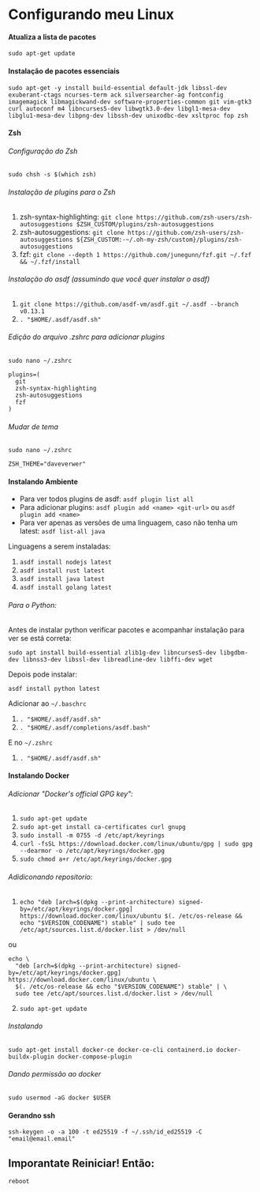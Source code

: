 # Configurando meu Linux

#### Atualiza a lista de pacotes
`sudo apt-get update`

#### Instalação de pacotes essenciais
`sudo apt-get -y install build-essential default-jdk libssl-dev exuberant-ctags ncurses-term ack silversearcher-ag fontconfig imagemagick libmagickwand-dev software-properties-common git vim-gtk3 curl autoconf m4 libncurses5-dev libwgtk3.0-dev libgl1-mesa-dev libglu1-mesa-dev libpng-dev libssh-dev unixodbc-dev xsltproc fop zsh`

#### Zsh

###### Configuração do Zsh
`sudo chsh -s $(which zsh)`

###### Instalação de plugins para o Zsh
1. zsh-syntax-highlighting: `git clone https://github.com/zsh-users/zsh-autosuggestions $ZSH_CUSTOM/plugins/zsh-autosuggestions`
2. zsh-autosuggestions: `git clone https://github.com/zsh-users/zsh-autosuggestions ${ZSH_CUSTOM:-~/.oh-my-zsh/custom}/plugins/zsh-autosuggestions`
3. fzf: `git clone --depth 1 https://github.com/junegunn/fzf.git ~/.fzf && ~/.fzf/install`

###### Instalação do asdf (assumindo que você quer instalar o asdf)
1. `git clone https://github.com/asdf-vm/asdf.git ~/.asdf --branch v0.13.1`
2. `. "$HOME/.asdf/asdf.sh"`

###### Edição do arquivo .zshrc para adicionar plugins

`sudo nano ~/.zshrc`

```
plugins=(
  git
  zsh-syntax-highlighting
  zsh-autosuggestions
  fzf
)
```

###### Mudar de tema

`sudo nano ~/.zshrc`

```
ZSH_THEME="daveverwer"
```

#### Instalando Ambiente

- Para ver todos plugins de asdf: `asdf plugin list all`
- Para adicionar plugins: `asdf plugin add <name> <git-url>` ou `asdf plugin add <name>`
- Para ver apenas as versões de uma linguagem, caso não tenha um latest: `asdf list-all java`

Linguagens a serem instaladas:

1. `asdf install nodejs latest`
2. `asdf install rust latest`
3. `asdf install java latest`
4. `asdf install golang latest`

###### Para o Python:

Antes de instalar python verificar pacotes e acompanhar instalação para ver se está correta:

`sudo apt install build-essential zlib1g-dev libncurses5-dev libgdbm-dev libnss3-dev libssl-dev libreadline-dev libffi-dev wget`

Depois pode instalar:

`asdf install python latest`

Adicionar ao `~/.baschrc`
1. `. "$HOME/.asdf/asdf.sh"`
2. `. "$HOME/.asdf/completions/asdf.bash"`

E no `~/.zshrc`
1. `. "$HOME/.asdf/asdf.sh"`

#### Instalando Docker

###### Adicionar "Docker's official GPG key":
1. `sudo apt-get update`
2. `sudo apt-get install ca-certificates curl gnupg`
3. `sudo install -m 0755 -d /etc/apt/keyrings`
4. `curl -fsSL https://download.docker.com/linux/ubuntu/gpg | sudo gpg --dearmor -o /etc/apt/keyrings/docker.gpg`
5. `sudo chmod a+r /etc/apt/keyrings/docker.gpg`

###### Adidiconando repositorio:
1. `echo "deb [arch=$(dpkg --print-architecture) signed-by=/etc/apt/keyrings/docker.gpg] https://download.docker.com/linux/ubuntu $(. /etc/os-release && echo "$VERSION_CODENAME") stable" | sudo tee /etc/apt/sources.list.d/docker.list > /dev/null` 

ou

```
echo \
  "deb [arch=$(dpkg --print-architecture) signed-by=/etc/apt/keyrings/docker.gpg] https://download.docker.com/linux/ubuntu \
  $(. /etc/os-release && echo "$VERSION_CODENAME") stable" | \
  sudo tee /etc/apt/sources.list.d/docker.list > /dev/null
```
2. `sudo apt-get update`

###### Instalando

`sudo apt-get install docker-ce docker-ce-cli containerd.io docker-buildx-plugin docker-compose-plugin`

###### Dando permissão ao docker

`sudo usermod -aG docker $USER`


#### Gerandno ssh

`ssh-keygen -o -a 100 -t ed25519 -f ~/.ssh/id_ed25519 -C "email@email.email"`

## Imporantate Reiniciar! Então:

`reboot`
